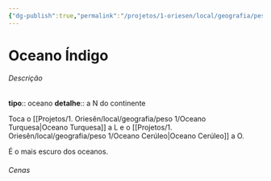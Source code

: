 ```yaml
---
{"dg-publish":true,"permalink":"/projetos/1-oriesen/local/geografia/peso-1/oceano-indigo/","dgHomeLink":true,"dgPassFrontmatter":false}
---
```



# Oceano Índigo

###### Descrição
**tipo**:: oceano
**detalhe**:: a N do continente

Toca o [[Projetos/1. Oriesên/local/geografia/peso 1/Oceano Turquesa|Oceano Turquesa]] a L e o [[Projetos/1. Oriesên/local/geografia/peso 1/Oceano Cerúleo|Oceano Cerúleo]] a O.

É o mais escuro dos oceanos.


###### Cenas
